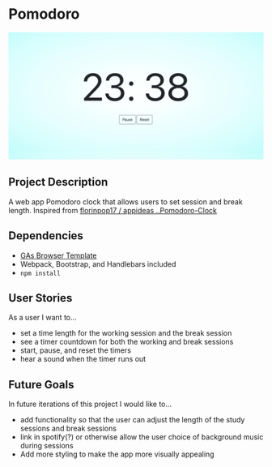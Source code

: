 # Pomodoro

![](public/screenshot.jpeg)

## Project Description
A web app Pomodoro clock that allows users to set session and break length.  Inspired from [florinpop17 / appideas ..Pomodoro-Clock](https://github.com/florinpop17/app-ideas/blob/master/Projects/1-Beginner/Pomodoro-Clock.md)

## Dependencies
-  [GAs Browser Template](https://git.generalassemb.ly/ga-wdi-boston/browser-template)
  - Webpack, Bootstrap, and Handlebars included
- `npm install`

## User Stories
As a user I want to...
* set a time length for the working session and the break session
* see a timer countdown for both the working and break sessions
* start, pause, and reset the timers
* hear a sound when the timer runs out

## Future Goals
In future iterations of this project I would like to...
* add functionality so that the user can adjust the length of the study sessions and break sessions
* link in spotify(?) or otherwise allow the user choice of background music during sessions
* Add more styling to make the app more visually appealing
